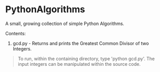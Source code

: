 PythonAlgorithms
================

A small, growing collection of simple Python Algorithms.

Contents:

1. gcd.py - Returns and prints the Greatest Common Divisor of two Integers.
> To run, within the containing directory, type 'python gcd.py'.
> The input integers can be manipulated within the source code.
